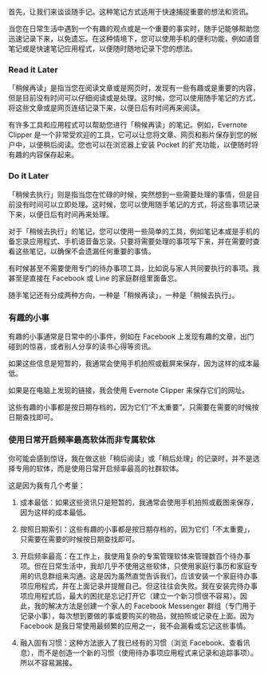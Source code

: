 首先，让我们来谈谈随手记。这种笔记方式适用于快速捕捉重要的想法和资讯。

当您在日常生活中遇到一个有趣的观点或是一个重要的事实时，随手记能够帮助您迅速记录下来，以免遗忘。在这种情境下，您可以使用手机的便利功能，例如语音笔记或是快速笔记应用程式，以便随时随地记录下您的想法。


### Read it Later

「稍候再读」是指当您在阅读文章或是网页时，发现有一些有趣或是重要的内容，但是目前没有时间可以仔细阅读或是处理。这时候，您可以使用随手笔记的方式，将这些文章或是网页连结记录下来，以便日后有时间再来阅读。

有许多工具和应用程式可以帮助您进行「稍候再读」的笔记。例如，Evernote Clipper 是一个非常受欢迎的工具，它可以让您将文章、网页和影片保存到您的帐户中，以便稍后阅读。您也可以在浏览器上安装 Pocket 的扩充功能，以便随时将有趣的内容保存起来。


### Do it Later

「稍候去执行」则是指当您在忙碌的时候，突然想到一些需要处理的事情，但是目前没有时间可以立即处理。这时候，您可以使用随手笔记的方式，将这些事项记录下来，以便日后有时间再来处理。

对于「稍候去执行」的笔记，您可以使用一些简单的工具，例如笔记本或是手机的备忘录应用程式、手机语音备忘录。只要将需要处理的事项写下来，并在需要时查看这些笔记，以确保不会遗漏任何重要的事情。

有时候甚至不需要使用专门的待办事项工具，比如说与家人共同要执行的事项。我甚至是直接在 Facebook 或 Line 的家庭群组里面备忘。


随手笔记还有分成两种方向，一种是「稍候再读」，一种是「稍候去执行」。

### 有趣的小事

有趣的小事通常是日常中的小事件，例如在 Facebook 上发现有趣的文章，出门碰到的惊喜，或者别人分享的读书心得等资讯。

如果这些信息是短暂的，我通常会使用手机拍照或截屏来保存，因为这样的成本最低。

如果是在电脑上发现的链接，我会使用 Evernote Clipper 来保存它们的网址。

这些有趣的小事都是按日期存档的，因为它们“不太重要”，只需要在需要的时候按日期查找即可。


### 使用日常开启频率最高软体而非专属软体

你可能会感到惊讶，我在做这些「稍后阅读」或「稍后处理」的记录时，并不是选择专用的软体，而是使用日常开启频率最高的社群软体。


这是因为我有几个考量：

1. 成本最低：如果这些资讯只是短暂的，我通常会使用手机拍照或截图来保存，因为这样的成本最低。

2. 按照日期索引：这些有趣的小事都是按日期存档的，因为它们「不太重要」，只需要在需要的时候按日期查找即可。

3. 开启频率最高：在工作上，我使用复杂的专案管理软体来管理数百个待办事项。但在日常生活中，我却几乎不使用这些软体，只使用家庭行事历和家庭专用的讯息群组来沟通。这是因为虽然直觉告诉我们，应该安装一个家庭待办事项应用程式，并在上面记录并提醒自己。但这往往会失败。我在安装完待办事项应用程式后，最大的困扰是忘记打开它（建立一个新习惯很不容易）。因此，我的解决方法是创建一个家人的 Facebook Messenger 群组（专门用于记录小事），每次想到要做的事或要购买的物品，就拍照或记录在上面。因为 Facebook 是我日常使用最频繁的应用之一，我不会漏看或忘记这些事情。

4. 融入固有习惯：这种方法嵌入了我已经有的习惯（浏览 Facebook、查看讯息），而不是创造一个新的习惯（使用待办事项应用程式来记录和追踪事项）。所以不容易漏接。